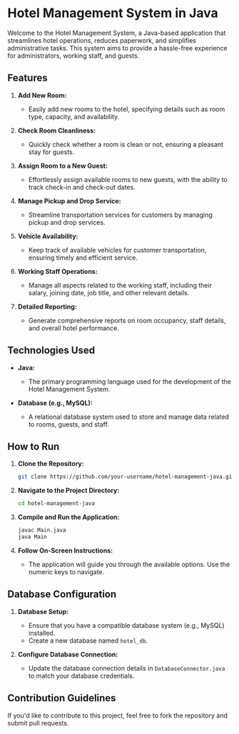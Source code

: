 # Hotel Management System in Java

Welcome to the Hotel Management System, a Java-based application that streamlines hotel operations, reduces paperwork, and simplifies administrative tasks. This system aims to provide a hassle-free experience for administrators, working staff, and guests. 

## Features

1. **Add New Room:**
   - Easily add new rooms to the hotel, specifying details such as room type, capacity, and availability.

2. **Check Room Cleanliness:**
   - Quickly check whether a room is clean or not, ensuring a pleasant stay for guests.

3. **Assign Room to a New Guest:**
   - Effortlessly assign available rooms to new guests, with the ability to track check-in and check-out dates.

4. **Manage Pickup and Drop Service:**
   - Streamline transportation services for customers by managing pickup and drop services. 

5. **Vehicle Availability:**
   - Keep track of available vehicles for customer transportation, ensuring timely and efficient service.

6. **Working Staff Operations:**
   - Manage all aspects related to the working staff, including their salary, joining date, job title, and other relevant details.

7. **Detailed Reporting:**
   - Generate comprehensive reports on room occupancy, staff details, and overall hotel performance.

## Technologies Used

- **Java:**
  - The primary programming language used for the development of the Hotel Management System.

- **Database (e.g., MySQL):**
  - A relational database system used to store and manage data related to rooms, guests, and staff.

## How to Run

1. **Clone the Repository:**
   ```bash
   git clone https://github.com/your-username/hotel-management-java.git
   ```

2. **Navigate to the Project Directory:**
   ```bash
   cd hotel-management-java
   ```

3. **Compile and Run the Application:**
   ```bash
   javac Main.java
   java Main
   ```

4. **Follow On-Screen Instructions:**
   - The application will guide you through the available options. Use the numeric keys to navigate.

## Database Configuration

1. **Database Setup:**
   - Ensure that you have a compatible database system (e.g., MySQL) installed.
   - Create a new database named `hotel_db`.

2. **Configure Database Connection:**
   - Update the database connection details in `DatabaseConnector.java` to match your database credentials.

## Contribution Guidelines

If you'd like to contribute to this project, feel free to fork the repository and submit pull requests. 
